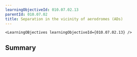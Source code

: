 ```yaml
---
learningObjectiveId: 010.07.02.13
parentId: 010.07.02
title: Separation in the vicinity of aerodromes (ADs)
---
```


```tsx eval
<LearningOBjectives learningObjectiveId={010.07.02.13} />
```

## Summary
